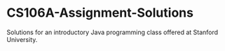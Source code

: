 # CS106A-Assignment-Solutions
Solutions for an introductory Java programming class offered at Stanford University.
